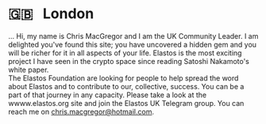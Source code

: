 # 🇬🇧 &nbsp; London

... Hi, my name is Chris MacGregor and I am the UK Community Leader.  I am delighted you've found this site; you have uncovered a hidden gem and you will be richer for it in all aspects of your life.  Elastos is the most exciting project I have seen in the crypto space since reading Satoshi Nakamoto's white paper.  
The Elastos Foundation are looking for people to help spread the word about Elastos and to contribute to our, collective, success.  You can be a part of that journey in any capacity.  Please take a look at the wwww.elastos.org site and join the Elastos UK Telegram group.
You can reach me on chris.macgregor@hotmail.com.  
